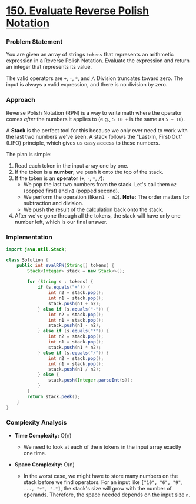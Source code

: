 # <a href="https://leetcode.com/problems/evaluate-reverse-polish-notation/" target="_blank">150. Evaluate Reverse Polish Notation</a>

### Problem Statement
You are given an array of strings `tokens` that represents an arithmetic expression in a Reverse Polish Notation. Evaluate the expression and return an integer that represents its value.

The valid operators are `+`, `-`, `*`, and `/`. Division truncates toward zero. The input is always a valid expression, and there is no division by zero.

### Approach
Reverse Polish Notation (RPN) is a way to write math where the operator comes *after* the numbers it applies to (e.g., `5 10 +` is the same as `5 + 10`).

A **Stack** is the perfect tool for this because we only ever need to work with the last two numbers we've seen. A stack follows the "Last-In, First-Out" (LIFO) principle, which gives us easy access to these numbers.

The plan is simple:
1.  Read each token in the input array one by one.
2.  If the token is a **number**, we push it onto the top of the stack.
3.  If the token is an **operator** (`+`, `-`, `*`, `/`):
    - We pop the last two numbers from the stack. Let's call them `n2` (popped first) and `n1` (popped second).
    - We perform the operation (like `n1 - n2`). **Note:** The order matters for subtraction and division.
    - We push the result of the calculation back onto the stack.
4.  After we've gone through all the tokens, the stack will have only one number left, which is our final answer.

### Implementation
```java
import java.util.Stack;

class Solution {    
    public int evalRPN(String[] tokens) {
        Stack<Integer> stack = new Stack<>();
        
        for (String s : tokens) {
            if (s.equals("+")) {
                int n2 = stack.pop();
                int n1 = stack.pop();
                stack.push(n1 + n2);
            } else if (s.equals("-")) {
                int n2 = stack.pop();
                int n1 = stack.pop();
                stack.push(n1 - n2);
            } else if (s.equals("*")) {
                int n2 = stack.pop();
                int n1 = stack.pop();
                stack.push(n1 * n2);
            } else if (s.equals("/")) {
                int n2 = stack.pop();
                int n1 = stack.pop();
                stack.push(n1 / n2);
            } else {
                stack.push(Integer.parseInt(s));
            }
        }
        return stack.peek();
    }
}
``` 

### Complexity Analysis
- **Time Complexity:** O(n)
  - We need to look at each of the `n` tokens in the input array exactly one time.

- **Space Complexity:** O(n)
  - In the worst case, we might have to store many numbers on the stack before we find operators. For an input like `["10", "6", "9", ..., "+", "-"]`, the stack's size will grow with the number of operands. Therefore, the space needed depends on the input size `n`.
